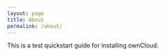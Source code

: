 ```yaml
---
layout: page
title: About
permalink: /about/
---
```


This is a test quickstart guide for installing ownCloud.
